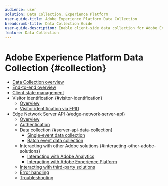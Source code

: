 ```yaml
---
audience: user
solution: Data Collection, Experience Platform
user-guide-title: Adobe Experience Platform Data Collection
breadcrumb-title: Data Collection Guide
user-guide-description: Enable client-side data collection for Adobe Experience Platform Edge Network.
feature: Data Collection
---
```


# Adobe Experience Platform Data Collection {#collection}

- [Data Collection overview](home.md)
- [End-to-end overview](e2e.md)
- [Client state management](client-state.md)
- Visitor identification {#visitor-identification}
  - [Overview](visitor-identification.md)
  - [Visitor identification via FPID](visitor-identification-fpid.md)
- Edge Network Server API {#edge-network-server-api}
  - [Overview](overview.md)
  - [Authentication](authentication.md)
  - Data collection {#server-api-data-collection}
    - [Single-event data collection](interactive-data-collection.md)
    - [Batch event data collection](non-interactive-data-collection.md)
  - Interacting with other Adobe solutions {#interacting-other-adobe-solutions}
    - [Interacting with Adobe Analytics](interacting-adobe-analytics.md)
    - [Interacting with Adobe Experience Platform](interacting-experience-platform.md)
  - [Interacting with third-party solutions](interacting-third-party-solutions.md)
  - [Error handling](error-handling.md)
  - [Troubleshooting](troubleshooting.md)
